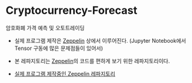 # Cryptocurrency-Forecast
암호화폐 가격 예측 및 오토트레이딩 

- 실제 프로그램 제작은 [Zeppelin](https://github.com/schio/zepl-notebook "title") 상에서 이루어진다. (Jupyter Notebook에서 Tensor 구동에 많은 문제점들이 있어서)

- 본 레파지토리는 [Zeppelin](https://github.com/schio/zepl-notebook "title")의 코드를 편하게 보기 위한 레파지토리이다.

- [실제 프로그램 제작중인 Zeppelin 레파지토리](https://github.com/schio/zepl-notebook "title")
